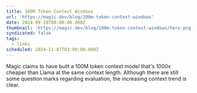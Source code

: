 ```yaml
---
title: 100M Token Context Windows
url: 'https://magic.dev/blog/100m-token-context-windows'
date: 2024-09-28T00:00:00.000Z
thumbnail: 'https://magic.dev/blog/100m-token-context-windows/hero.png'
syndicated: false
tags:
  - links
scheduled: 2024-11-07T03:00:00.000Z
---
```


Magic claims to have built a 100M token context model that's 1000x cheaper than Llama at the same context length.  Although there are still some question marks regarding evaluation, the increasing context trend is clear.
